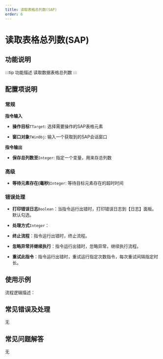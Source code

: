 ```yaml
---
title: 读取表格总列数(SAP)
order: 6
---
```


# 读取表格总列数(SAP)

## 功能说明

:::tip 功能描述
读取数据表格总列数
:::

## 配置项说明

### 常规

**指令输入**

- **操作目标**`TTarget`: 选择需要操作的SAP表格元素

- **窗口对象**`TWinObj`: 输入一个获取到的SAP会话窗口


**指令输出**

- **保存总列数至**`Integer`: 指定一个变量，用来存总列数

### 高级

- **等待元素存在(毫秒)**`Integer`: 等待目标元素存在的超时时间

### 错误处理

- **打印错误日志**`Boolean`：当指令运行出错时，打印错误日志到【日志】面板。默认勾选。

- **处理方式**`Integer`：

 - **终止流程**：指令运行出错时，终止流程。

 - **忽略异常并继续执行**：指令运行出错时，忽略异常，继续执行流程。

 - **重试此指令**：指令运行出错时，重试运行指定次数指令，每次重试间隔指定时长。

## 使用示例

流程逻辑描述：

## 常见错误及处理

无

## 常见问题解答

无

